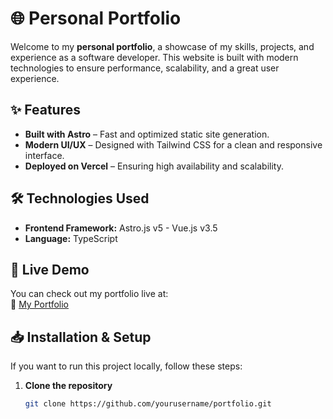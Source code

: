 # 🌐 Personal Portfolio

Welcome to my **personal portfolio**, a showcase of my skills, projects, and experience as a software developer. This website is built with modern technologies to ensure performance, scalability, and a great user experience.

## ✨ Features

- **Built with Astro** – Fast and optimized static site generation.
- **Modern UI/UX** – Designed with Tailwind CSS for a clean and responsive interface.
- **Deployed on Vercel** – Ensuring high availability and scalability.

## 🛠️ Technologies Used

- **Frontend Framework:** Astro.js v5 - Vue.js v3.5  
- **Language:** TypeScript  

## 🚀 Live Demo

You can check out my portfolio live at:  
🔗 [My Portfolio](https://your-portfolio-link.com)  

## 📥 Installation & Setup

If you want to run this project locally, follow these steps:

1. **Clone the repository**
   ```sh
   git clone https://github.com/yourusername/portfolio.git
